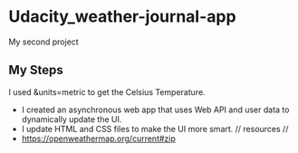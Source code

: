 # Udacity_weather-journal-app

 My second project

 ## My Steps
  I used  &units=metric to get the Celsius Temperature.
* I created an asynchronous web app that uses Web API and user data to dynamically update the UI. 
* I update HTML and CSS files to make the UI more smart.
  // resources // 
* https://openweathermap.org/current#zip
